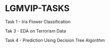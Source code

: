 # LGMVIP-TASKS
Task 1 - Iris Flower Classification

Tak 3 - EDA on Terrorism Data

Task 4 - Prediction Using Decision Tree Algorithm
